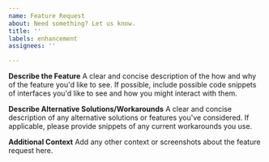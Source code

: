 ```yaml
---
name: Feature Request
about: Need something? Let us know.
title: ''
labels: enhancement
assignees: ''

---
```


**Describe the Feature**
A clear and concise description of the how and why of the feature you'd like to see. If possible, include possible code
snippets of interfaces you'd like to see and how you might interact with them.

**Describe Alternative Solutions/Workarounds**
A clear and concise description of any alternative solutions or features you've considered. If applicable, please
provide snippets of any current workarounds you use.

**Additional Context**
Add any other context or screenshots about the feature request here.
